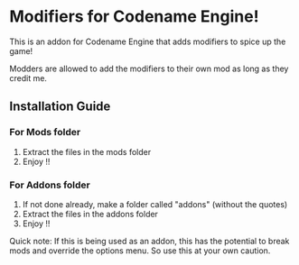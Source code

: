 # Modifiers for Codename Engine!

This is an addon for Codename Engine that adds modifiers to spice up the game!

Modders are allowed to add the modifiers to their own mod as long as they credit me.

## Installation Guide

### For Mods folder
1. Extract the files in the mods folder
2. Enjoy !!

### For Addons folder
1. If not done already, make a folder called "addons" (without the quotes)
2. Extract the files in the addons folder
3. Enjoy !!

Quick note: If this is being used as an addon, this has the potential to break mods and override the options menu. So use this at your own caution.